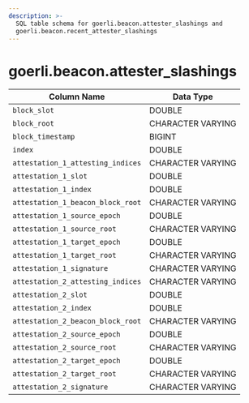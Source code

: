 ```yaml
---
description: >-
  SQL table schema for goerli.beacon.attester_slashings and
  goerli.beacon.recent_attester_slashings
---
```


# goerli.beacon.attester\_slashings

| Column Name                       | Data Type         |
| --------------------------------- | ----------------- |
| `block_slot`                      | DOUBLE            |
| `block_root`                      | CHARACTER VARYING |
| `block_timestamp`                 | BIGINT            |
| `index`                           | DOUBLE            |
| `attestation_1_attesting_indices` | CHARACTER VARYING |
| `attestation_1_slot`              | DOUBLE            |
| `attestation_1_index`             | DOUBLE            |
| `attestation_1_beacon_block_root` | CHARACTER VARYING |
| `attestation_1_source_epoch`      | DOUBLE            |
| `attestation_1_source_root`       | CHARACTER VARYING |
| `attestation_1_target_epoch`      | DOUBLE            |
| `attestation_1_target_root`       | CHARACTER VARYING |
| `attestation_1_signature`         | CHARACTER VARYING |
| `attestation_2_attesting_indices` | CHARACTER VARYING |
| `attestation_2_slot`              | DOUBLE            |
| `attestation_2_index`             | DOUBLE            |
| `attestation_2_beacon_block_root` | CHARACTER VARYING |
| `attestation_2_source_epoch`      | DOUBLE            |
| `attestation_2_source_root`       | CHARACTER VARYING |
| `attestation_2_target_epoch`      | DOUBLE            |
| `attestation_2_target_root`       | CHARACTER VARYING |
| `attestation_2_signature`         | CHARACTER VARYING |
